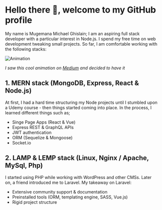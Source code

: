 # Hello there :wave:, welcome to my GitHub profile
My name is Mugemana Michael Ghislain; I am an aspiring full stack developer with a particular interest in Node.js. I spend my free time on web development tweaking small projects. So far, I am comfortable working with the following stacks:

![Animation](js-animation.gif)

_I saw this cool animation on [Medium](https://medium.com/@madasamy/15-javascript-concepts-that-every-nodejs-programmer-must-to-know-6894f5157cb7) and decided to have it_

## 1. MERN stack (MongoDB, Express, React & Node.js)
At first, I had a hard time structuring my Node projects until I stumbled upon a Udemy course - then things started coming into place. In the process, I learned different things such as;

- Singe Page Apps (React & Vue)
- Express REST & GraphQL APIs
- JWT authentication
- ORM (Sequelize & Mongoose)
- Socket.io

## 2. LAMP & LEMP stack (Linux, Nginx / Apache, MySql, Php)
I started using PHP while working with WordPress and other CMSs. Later on, a friend introduced me to Laravel. My takeaway on Laravel:

- Extensive community support & documentation
- Preinstalled tools (ORM, templating engine, SASS, Vue.js)
- Rigid project structure
